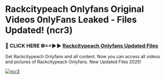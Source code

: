 # Rackcitypeach Onlyfans Original Videos 0nlyFans Leaked - Files Updated! (ncr3)

<h3>🔴 CLICK HERE 🌐==►► <a href="https://tinyurl.com/ehrbuxhb" rel="nofollow">Rackcitypeach Onlyfans Updated Files</a></h3>

Get Rackcitypeach Onlyfans and all content. Now you can access all videos and pictures of Rackcitypeach Onlyfans. New Updated Files 2025!

[![ncr3](https://i.imgur.com/lVYEuWS.gif)](https://tinyurl.com/ehrbuxhb)

